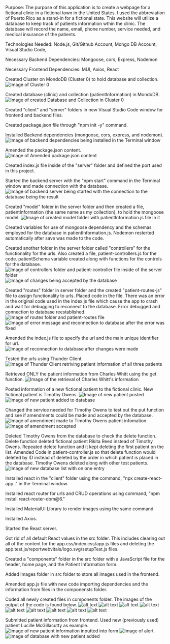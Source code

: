 Purpose: The purpose of this application is to create a webpage for a fictional clinic in a fictional town in the United States. 
I used the abbreviation of Puerto Rico as a stand-in for a fictional state. 
This website will utilize a database to keep track of patients information wthin the clinic.
The database will record the name, email, phone number, service needed, and medical insurance of the patients.

Technologies Needed: Node.js, Git/Github Account, Mongo DB Account, Visual Studio Code, 

Necessary Backend Dependencies: Mongoose, cors, Express, Nodemon

Necessary Frontend Dependencies: MUI, Axios, React

Created Cluster on MondoDB (Cluster 0) to hold database and collection.
![Image of Cluster 0](<Screenshot (88).png>)

Created database (clinic) and collection (patientInformation) in MondoDB.
![Image of created Database and Collection in Cluster 0](<Screenshot (89).png>)

Created "client" and "server" folders in new Visual Studio Code window for frontend and backend files.

Created package.json file through "npm init -y" command. 

Installed Backend dependencies (mongoose, cors, express, and nodemon). 
![Image of backend dependencies being installed in the Terminal window](<Screenshot (92).png>)

Amended the package.json content.
![Image of Amended package.json content](<Screenshot (94).png>)

Created index.js file inside of the "server" folder and defined the port used in this project. 

Started the backend server with the "npm start" command in the Terminal window and made connection with the database.
![Image of backend server being started with the connection to the database being the result](<Screenshot (97).png>)

Created "model" folder in the server folder and then created a file, patientInformation (the same name as my collection), to hold the mongoose model. 
![Image of created model folder with patientInformation.js file in it](<Screenshot (98).png>)

Created variables for use of mongoose dependency and the schemas employed for the database in patientInformation.js. Nodemon resterted automatically after save was made to the code. 

Created another folder in the server folder called "controllers" for the functionality for the urls. Also created a file, patient-controllers.js for the code. patientSchema variable created along with functions for the controls for the database. 
![Image of controllers folder and patient-controller file inside of the server folder](<Screenshot (101).png>)
![Image of changes being accepted by the database](<Screenshot (108).png>)

Created "routes" folder in server folder and the created "patient-routes-js" file to assign functionality to urls. Placed code in the file. There was an error in the original code used in the index.js file which cause the app to crash and wait for debugging to reconnect to the database. Error debugged and connection to database reestablished. 
![Image of routes folder and patient-routes file](<Screenshot (109).png>) 
![Image of error message and reconnection to database after the error was fixed](<Screenshot (110).png>) 

Amended the index.js file to specify the url and the main unique identifier for url.  
![Image of reconnection to database after changes were made](<Screenshot (113).png>)

Tested the urls using Thunder Client. 
![Image of Thunder Client retriving patient information of all three patients](<Screenshot (118).png>)

Retrieved ONLY the patient information from Charles Whitt using the get function. 
![Image of the retrieval of Charles Whitt's information](<Screenshot (119).png>)

Posted information of a new fictional patient to the fictional clinic. New fictional patient is Timothy Owens. 
![Image of new patient posted](<Screenshot (121).png>) 
![Image of new patient added to database](<Screenshot (122).png>)

Changed the service needed for Timothy Owens to test out the put function and see if amendments could be made and accepted by the database. 
![Image of amendment made to Timothy Owens patient infomation](<Screenshot (123).png>) 
![Image of amendment accepted](<Screenshot (124).png>)

Deleted Timothy Owens from the database to check the delete function. Delete function deleted fictional patient Rikita Reed instead of Timothy Owens. Repeated delete function and it kept deleting the first patient on the list. Amended Code in patient-controller.js so that delete function would deleted by ID instead of deleted by the order in which patient is placed in the database. Timothy Owens deleted along with other test patients. 
![Image of new database list with on one entry](<Screenshot (127).png>)

Installed react in the "client" folder using the command, "npx create-react-app ." in the Terminal window. 

Installed react router for urls and CRUD operations using command, "npm install react-router-dom@6." 

Installed MaterialUI Library to render images using the same command.

Installed Axios.

Started the React server. 

Got rid of all default React values in the src folder. This includes clearing out all of the content for the app.css/index.css/app.js files and deleting the app.test.js/reportwebvitals/logo.svg/setupTest.js files.

Created a "components" folder in the src folder with a JavaScript file for the header, home page, and the Patient Information form. 

Added Images folder in src folder to store all images used in the frontend.

Amended app.js file with new code importing dependencies and the information from files in the componensts folder. 

Coded all newly created files in components folder. The images of the output of the code is found below. 
![alt text](<Screenshot (137).png>)
![alt text](<Screenshot (138).png>) 
![alt text](<Screenshot (139).png>) 
![alt text](<Screenshot (140).png>) 
![alt text](<Screenshot (141).png>) 
![alt text](<Screenshot (142).png>) 
![alt text](<Screenshot (143).png>) 
![alt text](<Screenshot (144).png>)
![alt text](<Screenshot (145).png>)

Submitted patient information from frontend. Used new (previously used) patient Lucille McGillacutty as example. 
![Image of new patient information inputted into form](<Screenshot (147).png>) 
![Image of alert](<Screenshot (148).png>) 
![Image of database with new patient added](<Screenshot (149).png>)